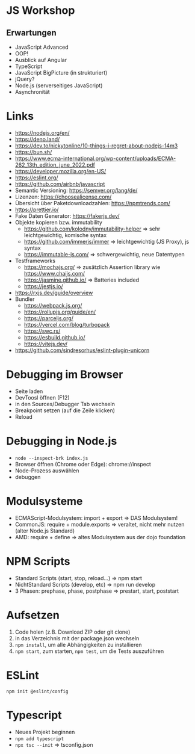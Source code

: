 # JS Workshop

## Erwartungen

- JavaScript Advanced
- OOP!
- Ausblick auf Angular
- TypeScript
- JavaScript BigPicture (in strukturiert)
- jQuery?
- Node.js (serverseitiges JavaScript)
- Asynchronität

# Links

- https://nodejs.org/en/
- https://deno.land/
- https://dev.to/nickytonline/10-things-i-regret-about-nodejs-14m3
- https://bun.sh/
- https://www.ecma-international.org/wp-content/uploads/ECMA-262_13th_edition_june_2022.pdf
- https://developer.mozilla.org/en-US/
- https://eslint.org/
- https://github.com/airbnb/javascript
- Semantic Versioning: https://semver.org/lang/de/
- Lizenzen: https://choosealicense.com/
- Übersicht über Paketdownloadzahlen: https://npmtrends.com/
- https://prettier.io/
- Fake Daten Generator: https://fakerjs.dev/
- Objekte kopieren bzw. immutability
  - https://github.com/kolodny/immutability-helper => sehr leichtgewichtig, komische syntax
  - https://github.com/immerjs/immer => leichtgewichtig (JS Proxy), js syntax
  - https://immutable-js.com/ => schwergewichtig, neue Datentypen
- Testframeworks
  - https://mochajs.org/ => zusätzlich Assertion library wie https://www.chaijs.com/
  - https://jasmine.github.io/ => Batteries included
  - https://jestjs.io/
- https://rxjs.dev/guide/overview
- Bundler
  - https://webpack.js.org/
  - https://rollupjs.org/guide/en/
  - https://parceljs.org/
  - https://vercel.com/blog/turbopack
  - https://swc.rs/
  - https://esbuild.github.io/
  - https://vitejs.dev/
- https://github.com/sindresorhus/eslint-plugin-unicorn

# Debugging im Browser

- Seite laden
- DevToosl öffnen (F12)
- in den Sources/Debugger Tab wechseln
- Breakpoint setzen (auf die Zeile klicken)
- Reload

# Debugging in Node.js

- `node --inspect-brk index.js`
- Browser öffnen (Chrome oder Edge): chrome://inspect
- Node-Prozess auswählen
- debuggen

# Modulsysteme

- ECMAScript-Modulsystem: import + export => DAS Modulsystem!
- CommonJS: require + module.exports => veraltet, nicht mehr nutzen (alter Node.js Standard)
- AMD: require + define => altes Modulsystem aus der dojo foundation

# NPM Scripts

- Standard Scripts (start, stop, reload...) => npm start
- NichtStandard Scripts (develop, etc) => npm run develop
- 3 Phasen: prephase, phase, postphase => prestart, start, poststart

# Aufsetzen

1. Code holen (z.B. Download ZIP oder git clone)
2. in das Verzeichnis mit der package.json wechseln
3. `npm install`, um alle Abhängigkeiten zu installieren
4. `npm start`, zum starten, `npm test`, um die Tests auszuführen

# ESLint

`npm init @eslint/config`

# Typescript

- Neues Projekt beginnen
- `npm add typescript`
- `npx tsc --init` => tsconfig.json
